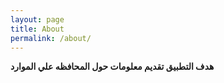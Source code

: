 ```yaml
---
layout: page
title: About
permalink: /about/
---
```


**هدف التطبيق تقديم معلومات حول المحافظه علي الموارد**